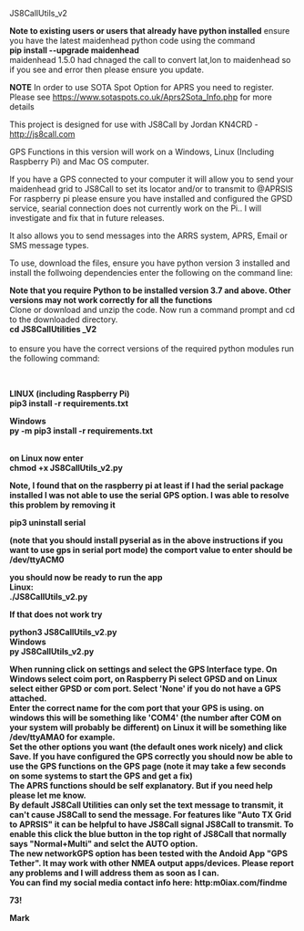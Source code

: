 JS8CallUtils_v2

<b>Note to existing users or users that already have python installed</b>
ensure you have the latest maidenhead python code using the command<br>
<b>pip install --upgrade maidenhead</b>
<br>
maidenhead 1.5.0 had chnaged the call to convert lat,lon to maidenhead so if you see and error then please ensure you update.
<br>

<b>NOTE</b>
In order to use SOTA Spot Option for APRS you need to register. Please see https://www.sotaspots.co.uk/Aprs2Sota_Info.php for more details
<br>

This project is designed for use with JS8Call by Jordan KN4CRD - http://js8call.com

GPS Functions in this version will work on a Windows, Linux (Including Raspberry Pi) and Mac OS computer.

If you have a GPS connected to your computer it will allow you to send your maidenhead grid to JS8Call to set its locator and/or to transmit to @APRSIS<br>
For raspberry pi please ensure you have installed and configured the GPSD service, searial connection does not currently work on the Pi.. I will investigate and fix that in future releases.

It also allows you to send messages into the ARRS system, APRS, Email or SMS message types.

To use, download the files, ensure you have python version 3 installed and install the follwoing dependencies enter the following on the command line:

<b>Note that you require Python to be installed version 3.7 and above. Other versions may not work correctly for all the functions</b>
<br>
Clone or download and unzip the code. Now run a command prompt and cd to the downloaded directory.
<br>
<b>cd JS8CallUtilities _V2</b><br>
<br>
to ensure you have the correct versions of the required python modules run the following command:

<br>

<b>LINUX (including Raspberry Pi)<br>
pip3 install -r requirements.txt

<b>Windows<br>
py -m pip3 install -r requirements.txt

<br>
on Linux now enter<br><b> chmod +x JS8CallUtils_v2.py</b><br>

<p>Note, I found that on the <b>raspberry pi</b> at least if I had the serial package installed I was not able to use the serial GPS option. I was able to resolve this problem by removing it 
  
pip3 uninstall serial
  
(note that you should install pyserial as in the above instructions if you want to use gps in serial port mode)
the comport value to enter should be
/dev/ttyACM0

</p>

you should now be ready to run the app
<br>
Linux:<br>
  <b>./JS8CallUtils_v2.py</b><br>
  <p>If that does not work try</p>
<b>python3 JS8CallUtils_v2.py</b>
<br>
Windows<br>
<b>py JS8CallUtils_v2.py</b>

When running click on settings and select the GPS Interface type. On Windows select coim port, on Raspberry Pi select GPSD and on Linux
select either GPSD or com port. Select 'None' if you do not have a GPS attached.
<br>
Enter the correct name for the com port that your GPS is using. on windows this will be something like 'COM4' (the number after COM on your system 
will probably be different)
on Linux it will be something like /dev/ttyAMA0 for example.
<br>
Set the other options you want (the default ones work nicely) and click Save. 
If you have configured the GPS correctly you should now be able to use the GPS functions on the GPS page (note it may take a few seconds on 
some systems to start the GPS and get a fix)
<br>
The APRS functions should be self explanatory. But if you need help please let me know.
<br>
By default JS8Call Utilities can only set the text message to transmit, it can't cause JS8Call to send the message. For features like "Auto TX Grid to APRSIS" it can be helpful to have JS8Call signal JS8Call to transmit. To enable this click the blue button in the top right of JS8Call that normally says "Normal+Multi" and selct the AUTO option.
<br>
The new networkGPS option has been tested with the Andoid App "GPS Tether". It may work with other NMEA output apps/devices. Please report any problems and I will address them as soon as I can.
<br>
You can find my social media contact info here: http:m0iax.com/findme

73!

Mark


